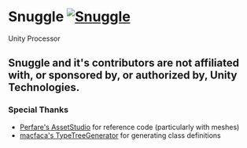 # Snuggle [![Snuggle](https://github.com/yretenai/Snuggle/actions/workflows/dotnet.yml/badge.svg)](https://github.com/yretenai/Snuggle/actions/workflows/dotnet.yml)
Unity Processor

## Snuggle and it's contributors are not affiliated with, or sponsored by, or authorized by, Unity Technologies.

### Special Thanks

- [Perfare's AssetStudio](https://github.com/Perfare/AssetStudio/) for reference code (particularly with meshes)
- [macfaca's TypeTreeGenerator](https://github.com/mafaca/TypeTreeGenerator) for generating class definitions
